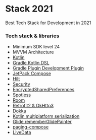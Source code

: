 Stack 2021
===================

Best Tech Stack for Development in 2021

### Tech stack & libraries

- Minimum SDK level 24
- MVVM Architecture
- [Kotlin](https://kotlinlang.org/)
- [Gradle Kotlin DSL](https://docs.gradle.org/current/userguide/kotlin_dsl.html)
- [Gradle Plugin Development Plugin](https://docs.gradle.org/current/userguide/java_gradle_plugin.html)
- [JetPack Compose](https://developer.android.com/jetpack/compose)
- [Hilt](https://developer.android.com/training/dependency-injection/hilt-android)
- [Security](https://developer.android.com/jetpack/androidx/releases/security)
- [EncryptedSharedPreferences](https://developer.android.com/reference/androidx/security/crypto/EncryptedSharedPreferences)
- [Spotless](https://github.com/diffplug/spotless/tree/main/plugin-gradle)
- [Room](https://developer.android.com/training/data-storage/room)
- [Retrofit2 & OkHttp3](https://github.com/square/retrofit)
- [Dokka](https://github.com/Kotlin/dokka)
- [Kotlin multiplatform serialization](https://github.com/Kotlin/kotlinx.serialization)
- [Glide rememberGlidePainter](https://google.github.io/accompanist/glide/#rememberglidepainter)
- [paging-compose](https://developer.android.com/jetpack/androidx/releases/paging)
- [LiveData](https://developer.android.com/topic/libraries/architecture/livedata)